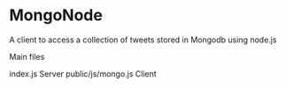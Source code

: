 MongoNode
=========

A client to access a collection of tweets stored in Mongodb using node.js


Main files

index.js                         Server 
public/js/mongo.js               Client
